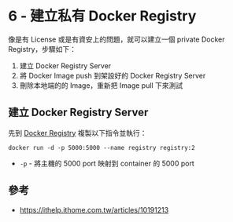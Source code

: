 # 6 - 建立私有 Docker Registry
像是有 License 或是有資安上的問題，就可以建立一個 private Docker Registry，步驟如下：
1. 建立 Docker Registry Server
2. 將 Docker Image push 到架設好的 Docker Registry Server
3. 刪除本地端的的 Image，重新把 Image pull 下來測試

## 建立 Docker Registry Server
先到 [Docker Registry](https://docs.docker.com/registry/) 複製以下指令並執行：
```docker
docker run -d -p 5000:5000 --name registry registry:2
```

* `-p` - 將主機的 5000 port 映射到 container 的 5000 port 


## 參考
* https://ithelp.ithome.com.tw/articles/10191213